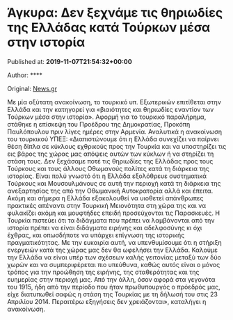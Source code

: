 
# Άγκυρα: Δεν ξεχνάμε τις θηριωδίες της Ελλάδας κατά Τούρκων μέσα στην ιστορία

Published at: **2019-11-07T21:54:32+00:00**

Author: ****

Original: [News.gr](https://www.news.gr/kosmos/article/2025671/agkira-den-xechname-tis-thiriodies-tis-elladas-kata-tourkon-mesa-stin-istoria.html)

Με μία οξύτατη ανακοίνωση, το τουρκικό υπ. Εξωτερικών επιτίθεται στην Ελλάδα και την κατηγορεί για «βιαιότητες και θηριωδίες εναντίον των Τούρκων μέσα στην ιστορία».
Αφορμή για το τουρκικό παραλήρημα, στάθηκε η επίσκεψη του Προέδρου της Δημοκρατίας, Προκόπη Παυλόπουλου πριν λίγες ημέρες στην Αρμενία.
Αναλυτικά η ανακοίνωση του τουρκικού ΥΠΕΞ:
«Διαπιστώνουμε ότι η Ελλάδα συνεχίζει να παίρνει θέση δίπλα σε κύκλους εχθρικούς προς την Τουρκία και να υποστηρίζει τις εις βάρος της χώρας μας απόψεις αυτών των κύκλων ή να στηρίζει τη στάση τους.
Δεν ξεχάσαμε ποτέ τις θηριωδίες της Ελλάδας προς τους Τούρκους και τους άλλους Οθωμανούς πολίτες κατά τη διάρκεια της ιστορίας.
Είναι πολύ γνωστό ότι η Ελλάδα εξολόθρευε συστηματικά Τούρκους και Μουσουλμάνους σε αυτή την περιοχή κατά τη διάρκεια της ανεξαρτησίας της από την Οθωμανική Αυτοκρατορία αλλά και έπειτα.
Ακόμη και σήμερα η Ελλάδα εξακολουθεί να υιοθετεί απάνθρωπες πρακτικές απέναντι στην Τουρκική Μειονότητα στη χώρα της και να φυλακίζει ακόμη και μουφτήδες επειδή προσεύχονται τις Παρασκευές.
Η Τουρκία πιστεύει ότι τα διδάγματα που πρέπει να λαμβάνονται από την ιστορία πρέπει να είναι διδάγματα ειρήνης και αδελφοσύνης κι όχι έχθρας, και οπωσδήποτε να υπάρχει επίγνωση της ιστορικής πραγματικότητας.
Με την ευκαιρία αυτή, να υπενθυμίσουμε ότι η στήριξη ενεργειών κατά της χώρας μας δεν θα ωφελήσει την Ελλάδα.
Καλούμε την Ελλάδα να είναι υπέρ των σχέσεων καλής γειτονίας μεταξύ των δύο χωρών και να συμπεριφέρεται πιο υπεύθυνα, καθώς αυτός είναι ο μόνος τρόπος για την προώθηση της ειρήνης, της σταθερότητας και της ευημερίας στην περιοχή μας.
Από την άλλη, όσον αφορά στα γεγονότα του 1915, ήδη από την περίοδο που ήταν πρωθυπουργός ο πρόεδρός μας, είχε διατυπωθεί σαφώς η στάση της Τουρκίας με τη δήλωσή του στις 23 Απριλίου 2014. Περαιτέρω εξηγήσεις δεν χρειάζονται», καταλήγει η ανακοίνωση.
